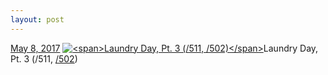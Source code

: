 ```yaml
---
layout: post
---
```


<p>
  <time><a href="/626">May 8, 2017</a></time>
  <a href="/626"><img src="{{ site.assets_url }}/626-480.jpg" srcset="{{ site.assets_url }}/626-240.jpg 240w, {{ site.assets_url }}/626-480.jpg 480w, {{ site.assets_url }}/626-720.jpg 720w, {{ site.assets_url }}/626-960.jpg 960w" sizes="(min-width: 700px) 50vw, calc(100vw - 2rem)" alt="<span>Laundry Day, Pt. 3 (/511, /502)</span>" /></a><span>Laundry Day, Pt. 3 (/511, <a href="http://life.aaronjgreenberg.com/502">/502</a>)</span>
</p>
